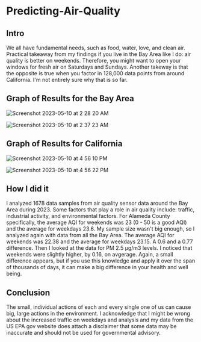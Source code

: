 # Predicting-Air-Quality
## Intro

We all have fundamental needs, such as food, water, love, and clean air. Practical takeaway from my findings if you live in the Bay Area like I do: air quality is better on weekends. Therefore, you might want to open your windows for fresh air on Saturdays and Sundays. Another takeway is that the opposite is true when you factor in 128,000 data points from around California. I'm not entirely sure why that is so far. 

## Graph of Results for the Bay Area
![Screenshot 2023-05-10 at 2 28 20 AM](https://github.com/cheung0/Predicting-Air-Quality/assets/56772737/00fdc0e1-6299-44a0-b6c0-77e874364f68)

![Screenshot 2023-05-10 at 2 37 23 AM](https://github.com/cheung0/Predicting-Air-Quality/assets/56772737/806bd358-b1f1-4ffc-be21-33dad713440a)

## Graph of Results for California
![Screenshot 2023-05-10 at 4 56 10 PM](https://github.com/cheung0/Predicting-Air-Quality/assets/56772737/039c61ba-6159-4853-939b-dc1fbe1dd081)

![Screenshot 2023-05-10 at 4 56 22 PM](https://github.com/cheung0/Predicting-Air-Quality/assets/56772737/fba82507-c1e9-40d1-87eb-12543ecdd8dc)


## How I did it
I analyzed 1678 data samples from air quality sensor data around the Bay Area during 2023. Some factors that play a role in air quality include: traffic, industrial activity, and environmental factors. For Alameda County specifically, the average AQI for weekends was 23 (0 - 50 is a good AQI) and the average for weekdays 23.6. My sample size wasn't big enough, so I analyzed again with data from all the Bay Area. The average AQI for weekends was 22.38 and the average for weekdays 23.15. A 0.6 and a 0.77 difference. Then I looked at the data for PM 2.5 μg/m3 levels. I noticed that weekends were slightly higher, by 0.16, on avgerage. Again, a small difference appears, but if you use this knowledge and apply it over the span of thousands of days, it can make a big difference in your health and well being.

## Conclusion

The small, individual actions of each and every single one of us can cause big, large actions in the environment. I acknowledge that I might be wrong about the increased traffic on weekdays and analysis and my data from the US EPA gov website does attach a disclaimer that some data may be inaccurate and should not be used for governmental advisory.
